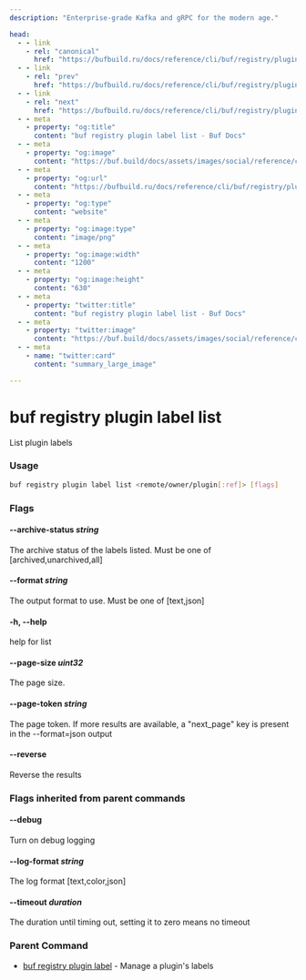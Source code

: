 ```yaml
---
description: "Enterprise-grade Kafka and gRPC for the modern age."

head:
  - - link
    - rel: "canonical"
      href: "https://bufbuild.ru/docs/reference/cli/buf/registry/plugin/label/list/"
  - - link
    - rel: "prev"
      href: "https://bufbuild.ru/docs/reference/cli/buf/registry/plugin/label/info/"
  - - link
    - rel: "next"
      href: "https://bufbuild.ru/docs/reference/cli/buf/registry/plugin/label/unarchive/"
  - - meta
    - property: "og:title"
      content: "buf registry plugin label list - Buf Docs"
  - - meta
    - property: "og:image"
      content: "https://buf.build/docs/assets/images/social/reference/cli/buf/registry/plugin/label/list.png"
  - - meta
    - property: "og:url"
      content: "https://bufbuild.ru/docs/reference/cli/buf/registry/plugin/label/list/"
  - - meta
    - property: "og:type"
      content: "website"
  - - meta
    - property: "og:image:type"
      content: "image/png"
  - - meta
    - property: "og:image:width"
      content: "1200"
  - - meta
    - property: "og:image:height"
      content: "630"
  - - meta
    - property: "twitter:title"
      content: "buf registry plugin label list - Buf Docs"
  - - meta
    - property: "twitter:image"
      content: "https://buf.build/docs/assets/images/social/reference/cli/buf/registry/plugin/label/list.png"
  - - meta
    - name: "twitter:card"
      content: "summary_large_image"

---
```


# buf registry plugin label list

List plugin labels

### Usage

```sh
buf registry plugin label list <remote/owner/plugin[:ref]> [flags]
```

### Flags

#### \--archive-status _string_

The archive status of the labels listed. Must be one of \[archived,unarchived,all\]

#### \--format _string_

The output format to use. Must be one of \[text,json\]

#### \-h, --help

help for list

#### \--page-size _uint32_

The page size.

#### \--page-token _string_

The page token. If more results are available, a "next_page" key is present in the --format=json output

#### \--reverse

Reverse the results

### Flags inherited from parent commands

#### \--debug

Turn on debug logging

#### \--log-format _string_

The log format \[text,color,json\]

#### \--timeout _duration_

The duration until timing out, setting it to zero means no timeout

### Parent Command

- [buf registry plugin label](../) - Manage a plugin's labels
